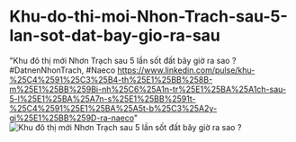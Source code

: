 # Khu-do-thi-moi-Nhon-Trach-sau-5-lan-sot-dat-bay-gio-ra-sau
"Khu đô thị mới Nhơn Trạch sau 5 lần sốt đất bây giờ ra sao ? 
#DatnenNhonTrach, #Naeco 
https://www.linkedin.com/pulse/khu-%25C4%2591%25C3%25B4-th%25E1%25BB%258B-m%25E1%25BB%259Bi-nh%25C6%25A1n-tr%25E1%25BA%25A1ch-sau-5-l%25E1%25BA%25A7n-s%25E1%25BB%2591t-%25C4%2591%25E1%25BA%25A5t-b%25C3%25A2y-gi%25E1%25BB%259D-ra-naeco"
<img src="http://naecocompany.com/wp-content/uploads/2019/04/th%E1%BB%95-nh%C6%B0%E1%BB%A1ng-xung-quanh-d%E1%BB%B1-%C3%A1n-v%C3%A0nh-%C4%91ai-ba-850x570.jpg" alt="Khu đô thị mới Nhơn Trạch sau 5 lần sốt đất bây giờ ra sao ?">

